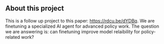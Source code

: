 ## About this project
This is a follow up project to this paper: https://rdcu.be/dYDBq.
We are finetuning a specialized AI agent for advanced policy work. The question we are answering is: can finetuning improve model relaibility for policy-related work?
